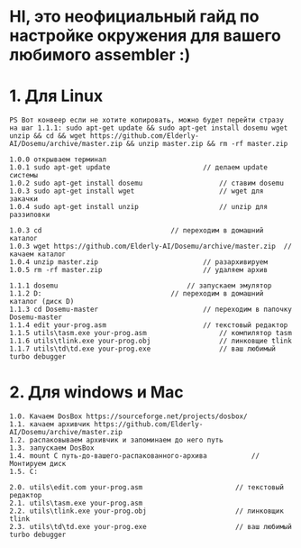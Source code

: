 # HI, это неофициальный гайд по настройке окружения для вашего любимого assembler :)

# 1. Для Linux

	PS Вот конвеер если не хотите копировать, можно будет перейти стразу на шаг 1.1.1: sudo apt-get update && sudo apt-get install dosemu wget unzip && cd && wget https://github.com/Elderly-AI/Dosemu/archive/master.zip && unzip master.zip && rm -rf master.zip

	1.0.0 открываем терминал
	1.0.1 sudo apt-get update 						// делаем update системы
	1.0.2 sudo apt-get install dosemu 					// ставим dosemu
	1.0.3 sudo apt-get install wget						// wget для закачки
	1.0.4 sudo apt-get install unzip					// unzip для раззиповки

	1.0.3 cd 								// переходим в домашний каталог
	1.0.3 wget https://github.com/Elderly-AI/Dosemu/archive/master.zip 	// качаем каталог
	1.0.4 unzip master.zip							// разархивируем
	1.0.5 rm -rf master.zip							// удаляем архив

	1.1.1 dosemu 								// запускаем эмулятор
	1.1.2 D: 								// переходим в домашний каталог (диск D)
	1.1.3 cd Dosemu-master 							// переходим в папочку Dosemu-master
	1.1.4 edit your-prog.asm						// текстовый редактор
	1.1.5 utils\tasm.exe your-prog.asm					// компилятор tasm
	1.1.6 utils\tlink.exe your-prog.obj					// линковщие tlink
	1.1.7 utils\td\td.exe your-prog.exe					// ваш любимый turbo debugger

# 2. Для windows и Mac

	1.0. Качаем DosBox https://sourceforge.net/projects/dosbox/
	1.1. качаем архивчик https://github.com/Elderly-AI/Dosemu/archive/master.zip
	1.2. распаковываем архивчик и запоминаем до него путь
	1.3. запускаем DosBox
	1.4. mount C путь-до-вашего-распакованного-архива			// Монтируем диск
	1.5. C:
	
	2.0. utils\edit.com your-prog.asm						// текстовый редактор
	2.1. utils\tasm.exe your-prog.asm
	2.2. utils\tlink.exe your-prog.obj						// линковщик tlink
	2.3. utils\td\td.exe your-prog.exe						// ваш любимый turbo debugger
